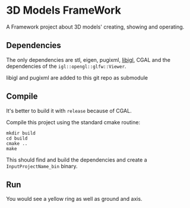 # 3D Models FrameWork

A Framework project about 3D models' creating, showing and operating.

## Dependencies

The only dependencies are stl, eigen, pugixml, [libigl](http://libigl.github.io/libigl/), CGAL and
the dependencies of the `igl::opengl::glfw::Viewer`.

 libigl and pugixml are added to this git repo as submodule

## Compile

It's better to build it with `release` because of CGAL.

Compile this project using the standard cmake routine:

    mkdir build
    cd build
    cmake ..
    make

This should find and build the dependencies and create a `InputProjectName_bin` binary.

## Run
You would see a yellow ring as well as ground and axis.


